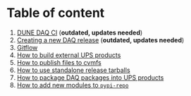 # Table of content

1. [DUNE DAQ CI](ci_github_action.md) (**outdated, updates needed**)
2. [Creating a new DAQ release](create_release.md) (**outdated, updates needed**)
3. [Gitflow](development_workflow_gitflow.md)
4. [How to build external UPS products](make_ups_products.md)
5. [How to publish files to cvmfs](publish_to_cvmfs.md)
6. [How to use standalone release tarballs](standalone_daq_release.md)
7. [How to package DAQ packages into UPS products](upsify_daq_packages.md)
8. [How to add new modules to `pypi-repo`](add_modules_to_pypi_repo.md)
